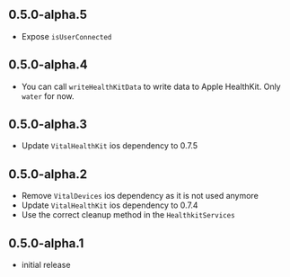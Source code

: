 ## 0.5.0-alpha.5

* Expose `isUserConnected`

## 0.5.0-alpha.4

* You can call `writeHealthKitData` to write data to Apple HealthKit. Only `water` for now.

## 0.5.0-alpha.3

* Update `VitalHealthKit` ios dependency to 0.7.5

## 0.5.0-alpha.2

* Remove `VitalDevices` ios dependency as it is not used anymore
* Update `VitalHealthKit` ios dependency to 0.7.4
* Use the correct cleanup method in the `HealthkitServices`

## 0.5.0-alpha.1

* initial release
